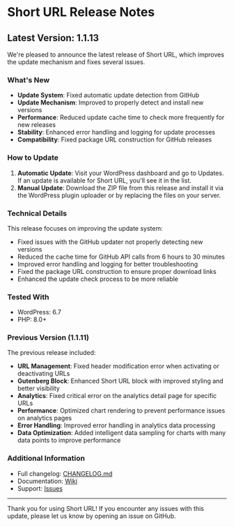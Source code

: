 # Short URL Release Notes

## Latest Version: 1.1.13

We're pleased to announce the latest release of Short URL, which improves the update mechanism and fixes several issues.

### What's New

- **Update System**: Fixed automatic update detection from GitHub
- **Update Mechanism**: Improved to properly detect and install new versions
- **Performance**: Reduced update cache time to check more frequently for new releases
- **Stability**: Enhanced error handling and logging for update processes
- **Compatibility**: Fixed package URL construction for GitHub releases

### How to Update

1. **Automatic Update**: Visit your WordPress dashboard and go to Updates. If an update is available for Short URL, you'll see it in the list.
2. **Manual Update**: Download the ZIP file from this release and install it via the WordPress plugin uploader or by replacing the files on your server.

### Technical Details

This release focuses on improving the update system:

- Fixed issues with the GitHub updater not properly detecting new versions
- Reduced the cache time for GitHub API calls from 6 hours to 30 minutes
- Improved error handling and logging for better troubleshooting
- Fixed the package URL construction to ensure proper download links
- Enhanced the update check process to be more reliable

### Tested With

- WordPress: 6.7
- PHP: 8.0+

### Previous Version (1.1.11)

The previous release included:

- **URL Management**: Fixed header modification error when activating or deactivating URLs
- **Gutenberg Block**: Enhanced Short URL block with improved styling and better visibility
- **Analytics**: Fixed critical error on the analytics detail page for specific URLs
- **Performance**: Optimized chart rendering to prevent performance issues on analytics pages
- **Error Handling**: Improved error handling in analytics data processing
- **Data Optimization**: Added intelligent data sampling for charts with many data points to improve performance

### Additional Information

- Full changelog: [CHANGELOG.md](https://github.com/tomrobak/short-url/blob/main/CHANGELOG.md)
- Documentation: [Wiki](https://github.com/tomrobak/short-url/wiki)
- Support: [Issues](https://github.com/tomrobak/short-url/issues)

---

Thank you for using Short URL! If you encounter any issues with this update, please let us know by opening an issue on GitHub. 